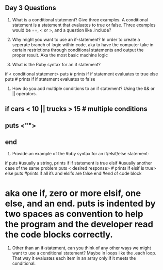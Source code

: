 ## Day 3 Questions

1. What is a conditional statement? Give three examples.
A conditional statement is a statement that evaluates to true or false. Three examples would be ==, < or >, and a question like .include?

1. Why might you want to use an if-statement?
In order to create a seperate branch of logic within code, aka to have the computer take in certain restrictions through conditional statements and output the proper result. Aka the most basic machine logic

1. What is the Ruby syntax for an if statement?

if < conditional statement>
  puts <desired response> # prints if if statement evaluates to true
else
  puts <default response> # prints if if statement evaluates to false

1. How do you add multiple conditions to an if statement?
Using the && or || operators.
## if cars < 10 || trucks > 15 # multiple conditions
##   puts <"">
## end

1. Provide an example of the Ruby syntax for an if/elsif/else statement:

if <conditional statement>
  puts <desired response> #usually a string, prints if if statement is true
elsif <different conditional statement> #usually another case of the same problem
  puts < desired response> # prints if elsif is true>
else
  puts <default response> #prints if all ifs and elsifs are false
end #end of code block

# aka one if, zero or more elsif, one else, and an end. puts is indented by two spaces as convention to help the program and the developer read the code blocks correctly.

1. Other than an if-statement, can you think of any other ways we might want to use a conditional statement?
Maybe in loops like the .each loop. That way it evaluates each item in an array only if it meets the conditional.
